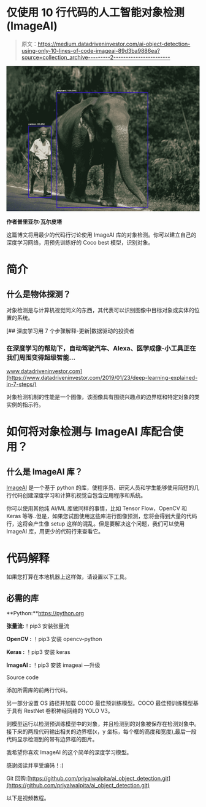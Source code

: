 # 仅使用 10 行代码的人工智能对象检测(ImageAI)

> 原文：<https://medium.datadriveninvestor.com/ai-object-detection-using-only-10-lines-of-code-imageai-89d3ba9886ea?source=collection_archive---------2----------------------->

![](img/fc000922c31419018e8936cc87fdfa56.png)

**作者普里亚尔·瓦尔皮塔**

这篇博文将用最少的代码行讨论使用 ImageAI 库的对象检测。你可以建立自己的深度学习网络，用预先训练好的 Coco best 模型，识别对象。

# **简介**

## **什么是物体探测？**

对象检测是与计算机视觉同义的东西，其代表可以识别图像中目标对象或实体的位置的系统。

[](https://www.datadriveninvestor.com/2019/01/23/deep-learning-explained-in-7-steps/) [## 深度学习用 7 个步骤解释-更新|数据驱动的投资者

### 在深度学习的帮助下，自动驾驶汽车、Alexa、医学成像-小工具正在我们周围变得超级智能…

www.datadriveninvestor.com](https://www.datadriveninvestor.com/2019/01/23/deep-learning-explained-in-7-steps/) 

对象检测机制的性能是一个图像，该图像具有围绕兴趣点的边界框和特定对象的类实例的指示符。

# **如何将对象检测与 ImageAI 库配合使用？**

## **什么是 ImageAI 库？**

[ImageAI](https://github.com/OlafenwaMoses/ImageAI) 是一个基于 python 的库，使程序员、研究人员和学生能够使用简短的几行代码创建深度学习和计算机视觉自包含应用程序和系统。

你可以使用其他纯 AI/ML 库做同样的事情，比如 Tensor Flow，OpenCV 和 Keras 等等..但是，如果您试图使用这些库进行图像预测，您将会得到大量的代码行，这将会产生像 setup 这样的混乱。但是要解决这个问题，我们可以使用 ImageAI 库，用更少的代码行来查看它。

# **代码解释**

如果您打算在本地机器上这样做，请设置以下工具。

## 必需的库

**Python:**https://python.org

**张量流:**！pip3 安装张量流

**OpenCV :** ！pip3 安装 opencv-python

**Keras :** ！pip3 安装 keras

**ImageAI :** ！pip3 安装 imageai —升级

Source code

添加所需库的前两行代码。

另一部分设置 OS 路径并加载 COCO 最佳预训练模型。COCO 最佳预训练模型基于具有 RestNet 卷积神经网络的 YOLO V3。

则模型运行以检测预训练模型中的对象，并且检测到的对象被保存在检测对象中。接下来的两段代码输出相关的边界框(x，y 坐标，每个框的高度和宽度),最后一段代码显示检测到的带有边界框的图片。

我希望你喜欢 ImageAI 的这个简单的深度学习模型。

感谢阅读并享受编码！:)

Git 回购:[https://github.com/priyalwalpita/ai_object_detection.git](https://github.com/priyalwalpita/ai_object_detection.git)

以下是视频教程。
